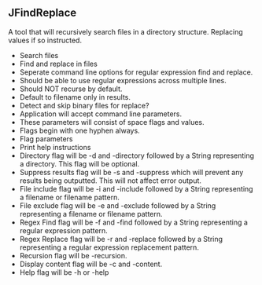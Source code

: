 ## JFindReplace

A tool that will recursively search files in a directory structure.  Replacing values if so instructed.

* Search files
* Find and replace in files
* Seperate command line options for regular expression find and replace.
* Should be able to use regular expressions across multiple lines.
* Should NOT recurse by default.
* Default to filename only in results.
* Detect and skip binary files for replace?
* Application will accept command line parameters.
* These parameters will consist of space flags and values.
* Flags begin with one hyphen always.
* Flag parameters
* Print help instructions
* Directory flag will be -d and -directory followed by a String representing a directory.  This flag will be optional.
* Suppress results flag will be -s and -suppress which will prevent any results being outputted.  This will not affect error output.
* File include flag will be -i and -include followed by a String representing a filename or filename pattern.
* File exclude flag will be -e and -exclude followed by a String representing a filename or filename pattern.
* Regex Find flag will be -f and -find followed by a String representing a regular expression pattern.
* Regex Replace flag will be -r and -replace followed by a String representing a regular expression replacement pattern.
* Recursion flag will be -recursion.
* Display content flag will be -c and -content.
* Help flag will be -h or -help



